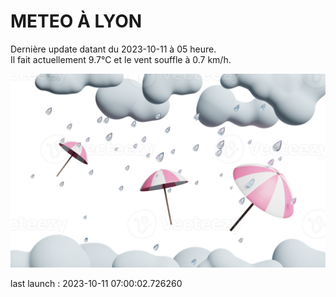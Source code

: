 # METEO À LYON

Dernière update datant du 2023-10-11 à 05 heure.  
Il fait actuellement 9.7°C et le vent souffle à 0.7 km/h.      

![](./.github/rain.png)

last launch : 2023-10-11 07:00:02.726260
